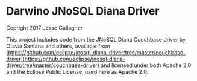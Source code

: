 # Darwino JNoSQL Diana Driver

Copright 2017 Jesse Gallagher

This project includes code from the JNoSQL Diana Couchbase driver by Otavia Santana and others, available from [https://github.com/eclipse/jnosql-diana-driver/tree/master/couchbase-driver](https://github.com/eclipse/jnosql-diana-driver/tree/master/couchbase-driver) and licensed under both Apache 2.0 and the Eclipse Public License, used here as Apache 2.0.